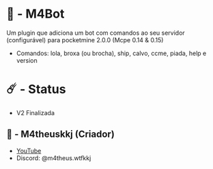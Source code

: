 # 🤖 - M4Bot
Um plugin que adiciona um bot com comandos ao seu servidor (configurável) para pocketmine 2.0.0 (Mcpe 0.14 & 0.15)
- Comandos: lola, broxa (ou brocha), ship, calvo, ccme, piada, help e version

# ☄️ - Status
- V2 Finalizada

## 🌌 - M4theuskkj (Criador)
- [YouTube](https://youtube.com/@m4theus.wtfkkj)
- Discord: @m4theus.wtfkkj
